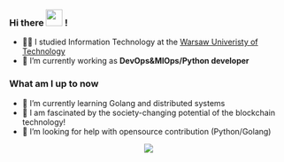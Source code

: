 ### Hi there <img src="https://media.giphy.com/media/hvRJCLFzcasrR4ia7z/giphy.gif" width="30"> !

<!--
**gardnerdev/gardnerdev** is a ✨ _special_ ✨ repository because its `README.md` (this file) appears on your GitHub profile.

Here are some ideas to get you started:
-->
- :man_student: I studied Information Technology at the [Warsaw Univeristy of Technology](https://p.lodz.pl/en](https://www.pw.edu.pl/engpw))
- 🔭 I’m currently working as **DevOps&MlOps/Python developer**


### What am I up to now
- 🌱 I’m currently learning Golang and distributed systems
-  :link: I am fascinated by the society-changing potential of the blockchain technology!
- 🤔 I’m looking for help with opensource contribution (Python/Golang)


<p align="center">
  <img src="https://github-readme-stats.vercel.app/api?username=gardnerdev&show_icons=true&count_private=true&custom_title=Github%20Stats&theme=dracula&include_all_commits=true">
</p>
